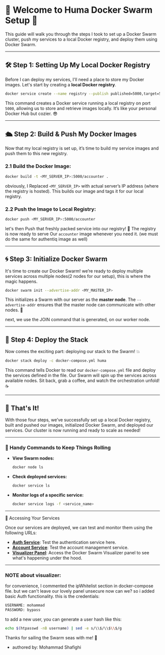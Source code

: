 # 🚢 Welcome to **Huma Docker Swarm Setup** 🌊

This guide will walk you through the steps I took to set up a Docker Swarm cluster, push my services to a local Docker registry, and deploy them using Docker Swarm. 

---

## 🛠️ **Step 1: Setting Up My Local Docker Registry**

Before I can deploy my services, I'll need a place to store my Docker images. Let's start by creating a **local Docker registry**.

```bash
docker service create --name registry --publish published=5000,target=5000 registry:2
```

This command creates a Docker service running a local registry on port `5000`, allowing us to store and retrieve images locally. It’s like your personal Docker Hub but cozier. 😎

---

## 🛳️ **Step 2: Build & Push My Docker Images**

Now that my local registry is set up, it’s time to build my service images and push them to this new registry.

### 2.1 **Build the Docker Image:**

```bash
docker build -t <MY_SERVER_IP>:5000/accounter .
```

obviously, I Replaced `<MY_SERVER_IP>` with actual server’s IP address (where the registry is hosted). This builds our image and tags it for our local registry.

### 2.2 **Push the Image to Local Registry:**

```bash
docker push <MY_SERVER_IP>:5000/accounter
```

let's then Push that freshly packed service into our registry! 🎉 The registry is now ready to serve Our `accounter` image whenever you need it. (we must do the same for authentiq image as well)

---

## 🌀 **Step 3: Initialize Docker Swarm**

It's time to create our Docker Swarm! we’re ready to deploy multiple services across multiple nodes(2 nodes for our setup), this is where the magic happens.

```bash
docker swarm init --advertise-addr <MY_MASTER_IP>
```

This initializes a Swarm with our server as the **master node**. The `--advertise-addr` ensures that the master node can communicate with other nodes. 🚀

next, we use the JOIN command that is generated, on our worker node.

---

## 🚀 **Step 4: Deploy the Stack**

Now comes the exciting part: deploying our stack to the Swarm! 💥

```bash
docker stack deploy -c docker-compose.yml huma
```

This command tells Docker to read our `docker-compose.yml` file and deploy the services defined in the file. Our Swarm will spin up the services across available nodes. Sit back, grab a coffee, and watch the orchestration unfold! ☕️

---

## 🎉 **That's It!** 

With those four steps, we’ve successfully set up a local Docker registry, built and pushed our images, initialized Docker Swarm, and deployed our services. Our cluster is now running and ready to scale as needed!

---

### 🤖 **Handy Commands to Keep Things Rolling**

- **View Swarm nodes:**

  ```bash
  docker node ls
  ```

- **Check deployed services:**

  ```bash
  docker service ls
  ```

- **Monitor logs of a specific service:**

  ```bash
  docker service logs -f <service_name>
  ```

---
🎯 Accessing Your Services

Once our services are deployed, we can test and monitor them using the following URLs:
- **[Auth Service](https://auth.geek4geeks.ir/authentiq/v1/heartbeat)**: Test the authentication service here.
- **[Account Service](https://usermanager.geek4geeks.ir/accountico/heartbeat)**: Test the account management service.
- **[Visualizer Panel](https://visualizer.geek4geeks.ir)**: Access the Docker Swarm Visualizer panel to see what's happening under the hood.


---
### NOTE about visualizer:
for convenience, I commented the ipWhitelist section in docker-compose file. but we can't leave our lovely panel unsecure now can we? 
so i added basic Auth functionality. this is the credentials: 
```bash
USERNAME: mohammad
PASSWORD: bypass
```
to add a new user, you can generate a user hash like this: 
```bash
echo $(htpasswd -nB username) | sed -e s/\\$/\\$\\$/g
```

Thanks for sailing the Swarm seas with me! 🐳

- authored by: Mohammad Shafighi
